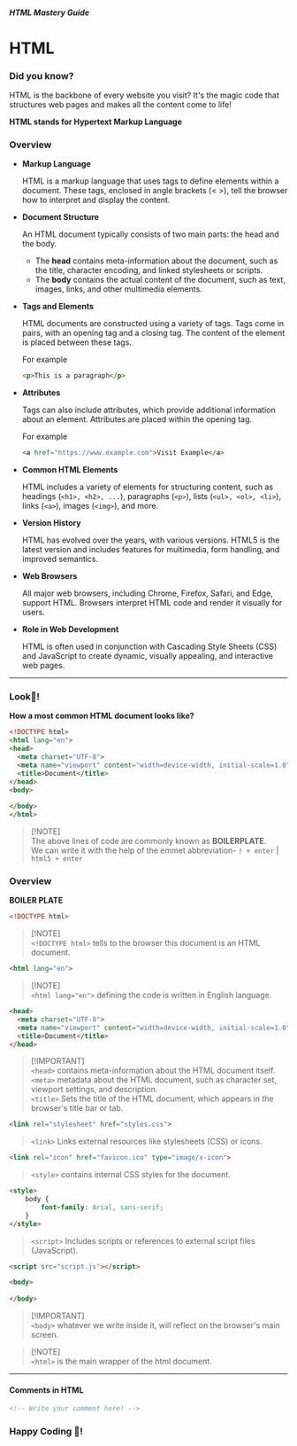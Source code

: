 ##### HTML Mastery Guide

# HTML

### Did you know?
 
 HTML is the backbone of every website you visit? It's the magic code that structures web pages and makes all the content come to life!

**HTML stands for Hypertext Markup Language**

### Overview
- **Markup Language**

  HTML is a markup language that uses tags to define elements within a document. These tags, enclosed in angle brackets (< >), tell the browser how to interpret and display the content.

- **Document Structure**

  An HTML document typically consists of two main parts: the head and the body.

    - The **head** contains meta-information about the document, such as the title, character encoding, and linked stylesheets or scripts.
    - The **body** contains the actual content of the document, such as text, images, links, and other multimedia elements.

- **Tags and Elements**

  HTML documents are constructed using a variety of tags. Tags come in pairs, with an opening tag and a closing tag. The content of the element is placed between these tags.

  For example
  ```html
  <p>This is a paragraph</p>
  ```
- **Attributes**

  Tags can also include attributes, which provide additional information about an element. Attributes are placed within the opening tag.

  For example
  ```html
  <a href="https://www.example.com">Visit Example</a>
  ```
- **Common HTML Elements**

  HTML includes a variety of elements for structuring content, such as headings (`<h1>, <h2>, ...`), paragraphs (`<p>`), lists (`<ul>, <ol>, <li>`), links (`<a>`), images (`<img>`), and more.
- **Version History**
  
  HTML has evolved over the years, with various versions. HTML5 is the latest version and includes features for multimedia, form handling, and improved semantics.

- **Web Browsers**
  
  All major web browsers, including Chrome, Firefox, Safari, and Edge, support HTML. Browsers interpret HTML code and render it visually for users.

- **Role in Web Development**

  HTML is often used in conjunction with Cascading Style Sheets (CSS) and JavaScript to create dynamic, visually appealing, and interactive web pages.

***
 
### Look👀!
**How a most common HTML document looks like?**

```html
<!DOCTYPE html>
<html lang="en">
<head>
  <meta charset="UTF-8">
  <meta name="viewport" content="width=device-width, initial-scale=1.0">
  <title>Document</title>
</head>
<body>
  
</body>
</html>
```
> [!NOTE]\
> The above lines of code are commonly known as **BOILERPLATE**.\
> We can write it with the help of the emmet abbreviation- `! + enter` | `html5 + enter`

### Overview
**BOILER PLATE**
```html
<!DOCTYPE html>
```
> [!NOTE]\
> `<!DOCTYPE html>` tells to the browser this document is an HTML document.

```html
<html lang="en">
```
> [!NOTE]\
> `<html lang="en">` defining the code is written in English language.

```html
<head>
  <meta charset="UTF-8">
  <meta name="viewport" content="width=device-width, initial-scale=1.0">
  <title>Document</title>
</head>
```
> [!IMPORTANT]\
> `<head>` contains meta-information about the HTML document itself.\
> `<meta>` metadata about the HTML document, such as character set, viewport settings, and description.\
> `<title>` Sets the title of the HTML document, which appears in the browser's title bar or tab.
```html
<link rel="stylesheet" href="styles.css">
```
> `<link>` Links external resources like stylesheets (CSS) or icons.
```html
<link rel="icon" href="favicon.ico" type="image/x-icon">
```
> `<style>` contains internal CSS styles for the document.
```html
<style>
    body {
        font-family: Arial, sans-serif;
    }
</style>
```
> `<script>` Includes scripts or references to external script files (JavaScript).
```html
<script src="script.js"></script>
```

```html
<body>
  
</body>
```
> [!IMPORTANT]\
> `<body>` whatever we write inside it, will reflect on the browser's main screen.

> [!NOTE]\
> `<html>` is the main wrapper of the html document.

***

#### Comments in HTML
```html
<!-- Write your comment here! -->
```

### Happy Coding 🤝!
